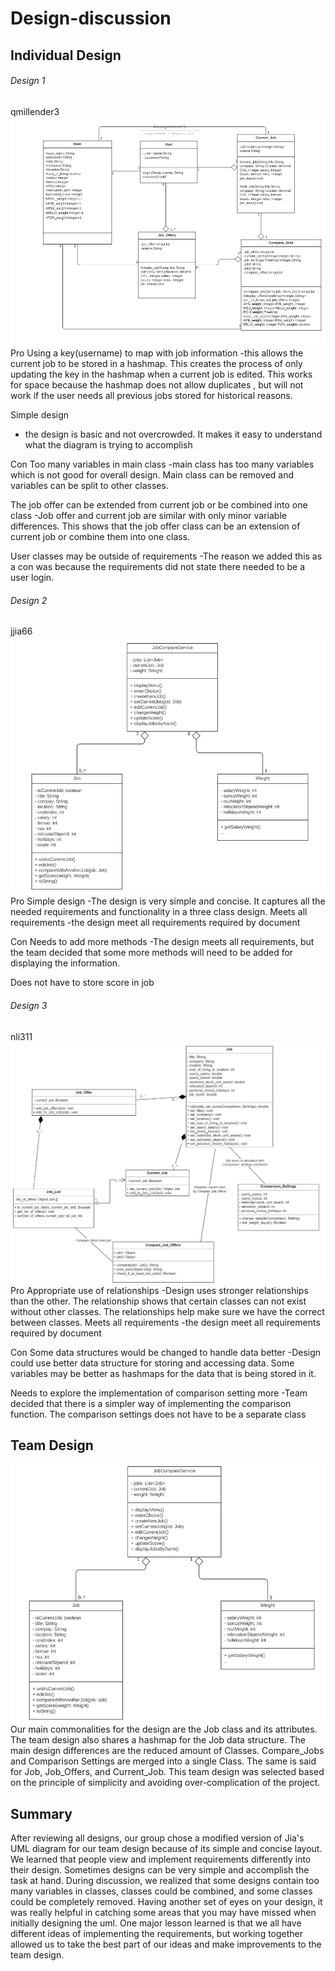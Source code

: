 # Design-discussion
## Individual Design
###### Design 1
qmillender3
![qmillender3](./images/qmillenderdesign.png)
Pro
Using a key(username) to map with job information
-this allows the current job to be stored in a hashmap. This creates the process of only updating the key in the hashmap when a current job is edited. This works for space because the hashmap does not allow duplicates 
, but will not work if the user needs all previous jobs stored for historical reasons. 


Simple design
- the design is basic and not overcrowded. It makes it easy to understand what the diagram is trying to accomplish


Con
Too many variables in main class
-main class has too many variables which is not good for overall design. Main class can be removed and variables can be split to other classes.


The job offer can be extended from current job or be combined into one class
-Job offer and current job are similar with only minor variable differences. This shows that the job offer class can be an extension of current job or combine them into one class.  


User classes may be outside of requirements
-The reason we added this as a con was because the requirements did not state there needed to be a user login.
 
###### Design 2
jjia66
![jjia66](./images/jiadesign.png)
Pro
Simple design
-The design is very simple and concise. It captures all the needed requirements and functionality in a three class design.
Meets all requirements 
-the design meet all requirements required by document


Con
Needs to add more methods
-The design meets all requirements, but the team decided that some more methods will need to be added for displaying the information.


Does not have to store score in job


  
###### Design 3
nli311
![nli311](./images/nlidesign.png)
Pro
Appropriate use of relationships
-Design uses stronger relationships than the other. The relationship shows that certain classes can not exist without other classes. The relationships help make sure we have the correct between classes. 
Meets all requirements 
-the design meet all requirements required by document


Con
Some data structures would be changed to handle data better
-Design could use better data structure for storing and accessing data. Some variables may be better as hashmaps for the data that is being stored in it. 


Needs to explore the implementation of comparison setting more
-Team decided that there is a simpler way of implementing the comparison function. The comparison settings does not have to be a separate class

## Team Design
![Team Design](./images/teamdesign.png)
Our main commonalities for the design are the Job class and its attributes. The team design also shares a hashmap for the Job data structure. The main design differences are the reduced amount of Classes. Compare_Jobs and Comparison Settings are merged into a single Class. The same is said for Job, Job_Offers, and Current_Job. This team design was selected based on the principle of simplicity and avoiding over-complication of the project.


## Summary
After reviewing all designs, our group chose a modified version of Jia's UML diagram for our team design because of its simple and concise layout. We learned that people view and implement requirements differently into their design. Sometimes designs can be very simple and accomplish the task at hand. During discussion, we realized that some designs contain too many variables in classes, classes could be combined, and some classes could be completely removed. Having another set of eyes on your design, it was really helpful in catching some areas that you may have missed when initially designing the uml. One major lesson learned is that we all have different ideas of implementing the requirements, but working together allowed us to take the best part of our ideas and make improvements to the team design.